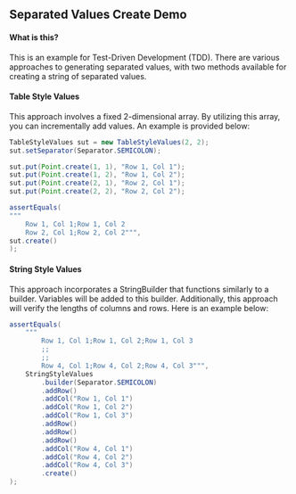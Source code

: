 ## Separated Values Create Demo

#### What is this?
This is an example for Test-Driven Development (TDD). There are various approaches to generating separated values, with two methods available for creating a string of separated values.
#### Table Style Values
This approach involves a fixed 2-dimensional array. By utilizing this array, you can incrementally add values. 
An example is provided below:
```java
TableStyleValues sut = new TableStyleValues(2, 2);
sut.setSeparator(Separator.SEMICOLON);

sut.put(Point.create(1, 1), "Row 1, Col 1");
sut.put(Point.create(1, 2), "Row 1, Col 2");
sut.put(Point.create(2, 1), "Row 2, Col 1");
sut.put(Point.create(2, 2), "Row 2, Col 2");

assertEquals(
"""
    Row 1, Col 1;Row 1, Col 2
    Row 2, Col 1;Row 2, Col 2""",
sut.create()
);
```

#### String Style Values
This approach incorporates a StringBuilder that functions similarly to a builder. Variables will be added to this builder. Additionally, this approach will verify the lengths of columns and rows.
Here is an example below:
```java
assertEquals(
    """
        Row 1, Col 1;Row 1, Col 2;Row 1, Col 3
        ;;
        ;;
        Row 4, Col 1;Row 4, Col 2;Row 4, Col 3""",
    StringStyleValues
        .builder(Separator.SEMICOLON)
        .addRow()
        .addCol("Row 1, Col 1")
        .addCol("Row 1, Col 2")
        .addCol("Row 1, Col 3")
        .addRow()
        .addRow()
        .addRow()
        .addCol("Row 4, Col 1")
        .addCol("Row 4, Col 2")
        .addCol("Row 4, Col 3")
        .create()
);
```
